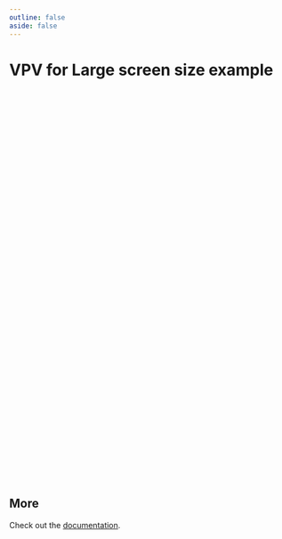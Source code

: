 ```yaml
---
outline: false
aside: false
---
```


# VPV for Large screen size example

<script setup lang="ts">
  import { useData } from 'vitepress'
  import { VPdfViewer } from '@vue-pdf-viewer/viewer'

  const { isDark } = useData()
</script>

<div class="pdf-viewer-wrapper">
  <ClientOnly>
    <VPdfViewer
      src="https://raw.githubusercontent.com/mozilla/pdf.js/ba2edeae/web/compressed.tracemonkey-pldi-09.pdf"
      :dark-mode="isDark"
      @update:dark-mode="isDark = $event"
    />
  </ClientOnly>
</div>

<style scoped>
  .pdf-viewer-wrapper {
    width: 100%;
    height: 700px;
    margin: 20px auto;
  }
</style>

## More

Check out the [documentation](https://docs.vue-pdf-viewer.dev).
